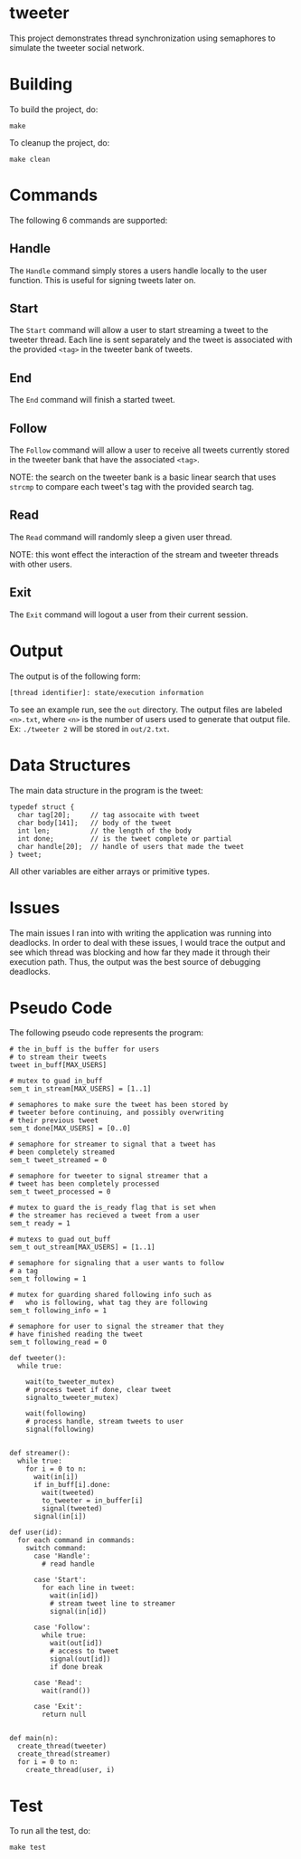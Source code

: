 # tweeter

This project demonstrates thread synchronization using semaphores to
simulate the tweeter social network.

# Building

To build the project, do:

    make

To cleanup the project, do:

    make clean

# Commands

The following 6 commands are supported:

## Handle <handle>

The `Handle` command simply stores a users handle locally to the user
function. This is useful for signing tweets later on.

## Start <tag>

The `Start` command will allow a user to start streaming a tweet to the
tweeter thread. Each line is sent separately and the tweet is associated
with the provided `<tag>` in the tweeter bank of tweets.

## End <tag>

The `End` command will finish a started tweet.

## Follow <tag>

The `Follow` command will allow a user to receive all tweets currently
stored in the tweeter bank that have the associated `<tag>`.

NOTE: the search on the tweeter bank is a basic linear search that uses
`strcmp` to compare each tweet's tag with the provided search tag.

## Read

The `Read` command will randomly sleep a given user thread.

NOTE: this wont effect the interaction of the stream and tweeter threads
with other users.

## Exit

The `Exit` command will logout a user from their current session.

# Output

The output is of the following form:

```
[thread identifier]: state/execution information
```

To see an example run, see the `out` directory. The output files are
labeled `<n>.txt`, where `<n>` is the number of users used to generate
that output file. Ex: `./tweeter 2` will be stored in `out/2.txt`.

# Data Structures

The main data structure in the program is the tweet:

```
typedef struct {
  char tag[20];     // tag assocaite with tweet
  char body[141];   // body of the tweet
  int len;          // the length of the body
  int done;         // is the tweet complete or partial
  char handle[20];  // handle of users that made the tweet
} tweet;
```

All other variables are either arrays or primitive types.

# Issues

The main issues I ran into with writing the application was running into
deadlocks. In order to deal with these issues, I would trace the output
and see which thread was blocking and how far they made it through their
execution path. Thus, the output was the best source of debugging
deadlocks.

# Pseudo Code

The following pseudo code represents the program:

```
# the in_buff is the buffer for users
# to stream their tweets
tweet in_buff[MAX_USERS]

# mutex to guad in_buff
sem_t in_stream[MAX_USERS] = [1..1]

# semaphores to make sure the tweet has been stored by
# tweeter before continuing, and possibly overwriting
# their previous tweet
sem_t done[MAX_USERS] = [0..0]

# semaphore for streamer to signal that a tweet has
# been completely streamed
sem_t tweet_streamed = 0

# semaphore for tweeter to signal streamer that a
# tweet has been completely processed
sem_t tweet_processed = 0

# mutex to guard the is_ready flag that is set when
# the streamer has recieved a tweet from a user
sem_t ready = 1

# mutexs to guad out_buff
sem_t out_stream[MAX_USERS] = [1..1]

# semaphore for signaling that a user wants to follow
# a tag
sem_t following = 1

# mutex for guarding shared following info such as
#   who is following, what tag they are following
sem_t following_info = 1

# semaphore for user to signal the streamer that they
# have finished reading the tweet
sem_t following_read = 0

def tweeter():
  while true:

    wait(to_tweeter_mutex)
    # process tweet if done, clear tweet
    signalto_tweeter_mutex)

    wait(following)
    # process handle, stream tweets to user
    signal(following)


def streamer():
  while true:
    for i = 0 to n:
      wait(in[i])
      if in_buff[i].done:
        wait(tweeted)
        to_tweeter = in_buffer[i]
        signal(tweeted)
      signal(in[i])

def user(id):
  for each command in commands:
    switch command:
      case 'Handle':
        # read handle

      case 'Start':
        for each line in tweet:
          wait(in[id])
          # stream tweet line to streamer
          signal(in[id])

      case 'Follow':
        while true:
          wait(out[id])
          # access to tweet
          signal(out[id])
          if done break

      case 'Read':
        wait(rand())

      case 'Exit':
        return null
      

def main(n):
  create_thread(tweeter)
  create_thread(streamer)
  for i = 0 to n:
    create_thread(user, i)
```

# Test

To run all the test, do:

    make test

